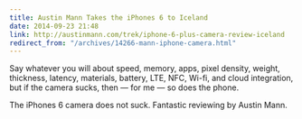```yaml
---
title: Austin Mann Takes the iPhones 6 to Iceland
date: 2014-09-23 21:48
link: http://austinmann.com/trek/iphone-6-plus-camera-review-iceland
redirect_from: "/archives/14266-mann-iphone-camera.html"
---
```



Say whatever you will about speed, memory, apps, pixel density, weight, thickness, latency, materials, battery, LTE, NFC, Wi-fi, and cloud integration, but if the camera sucks, then &mdash; for me &mdash; so does the phone.

The iPhones 6 camera does not suck. Fantastic reviewing by Austin Mann.

